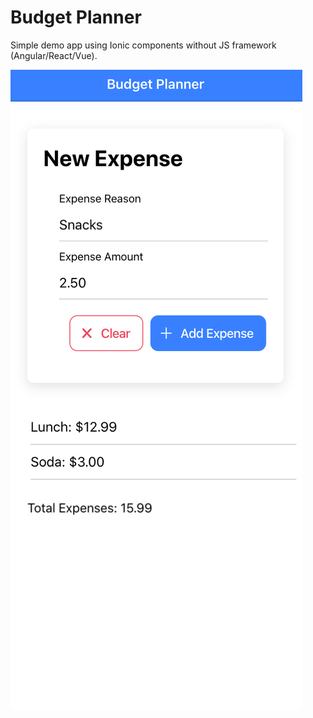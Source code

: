 # Budget Planner

Simple demo app using Ionic components without JS framework (Angular/React/Vue).


![Simple Budget Planner](/images/app-screenshot.png)
